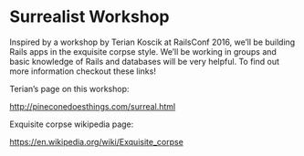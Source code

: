 # Surrealist Workshop
Inspired by a workshop by Terian Koscik at RailsConf 2016, we’ll be building Rails apps in the exquisite corpse style. We’ll be working in groups and basic knowledge of Rails and databases will be very helpful. To find out more information checkout these links!

Terian’s page on this workshop:

http://pineconedoesthings.com/surreal.html

Exquisite corpse wikipedia page:

https://en.wikipedia.org/wiki/Exquisite_corpse
